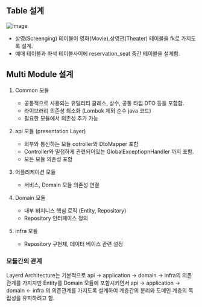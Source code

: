 ## Table 설계 

![image](https://github.com/user-attachments/assets/22390f06-4a41-4706-8445-eab4e9846baf)

- 상영(Screenging) 테이블이 영화(Movie),상영관(Theater) 테이블을 fk로 가지도록 설계.
- 예매 테이블과 좌석 테이블사이에 reservation_seat 중간 테이블을 설계함.

## Multi Module 설계 

1. Common 모듈
   - 공통적으로 사용되는 유틸리티 클래스, 상수, 공통 타입 DTO 등을 포함함.
   - 라이브러리 의존성 최소화 (Lombok 제외 순수 java 코드)
   - 필요한 모듈에서 의존성 추가 가능
  
2. api 모듈 (presentation Layer)
   - 외부와 통신하는 모듈 cotroller와 DtoMapper 포함
   - Controller와 밀접하게 관련되어있는 GlobalExceptiopnHandler 까지 포함.
   - 모든 모듈 의존성 포함 

3. 어플리케이션 모듈
   - 서비스, Domain 모듈 의존성 연결

4. Domain 모듈
   - 내부 비지니스 핵심 로직 (Entity, Repository)
   - Repository 인터페이스 정의

5. infra 모듈
   - Repository 구현체, 데이터 베이스 관련 설정


### 모듈간의 관계 

Layerd Architecture는 기본적으로  api -> application -> domain -> infra의 의존 관계를 가지지만 Entity를 Domain 모듈에 포함시키면서 api -> application -> domain <- infra 의 의존관계를 가지도록 설계하여 계층간의 분리와 도메인 계층의 독립성을 유지하려고 함. 


